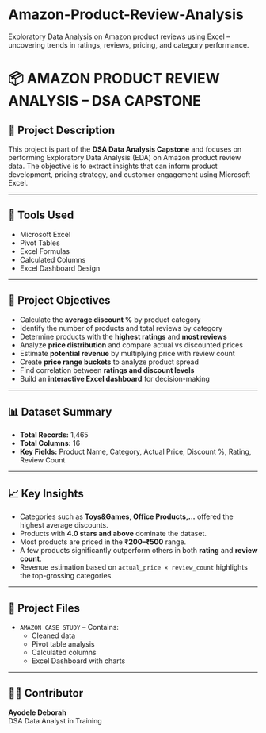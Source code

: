 # Amazon-Product-Review-Analysis
Exploratory Data Analysis on Amazon product reviews using Excel – uncovering trends in ratings, reviews, pricing, and category performance.

# 📦 AMAZON PRODUCT REVIEW ANALYSIS – DSA CAPSTONE

## 📌 Project Description

This project is part of the **DSA Data Analysis Capstone** and focuses on performing Exploratory Data Analysis (EDA) on Amazon product review data. The objective is to extract insights that can inform product development, pricing strategy, and customer engagement using Microsoft Excel.

---

## 🧰 Tools Used

- Microsoft Excel  
- Pivot Tables  
- Excel Formulas  
- Calculated Columns  
- Excel Dashboard Design

---

## 🎯 Project Objectives

- Calculate the **average discount %** by product category
- Identify the number of products and total reviews by category
- Determine products with the **highest ratings** and **most reviews**
- Analyze **price distribution** and compare actual vs discounted prices
- Estimate **potential revenue** by multiplying price with review count
- Create **price range buckets** to analyze product spread
- Find correlation between **ratings and discount levels**
- Build an **interactive Excel dashboard** for decision-making

---

## 📊 Dataset Summary

- **Total Records:** 1,465  
- **Total Columns:** 16  
- **Key Fields:** Product Name, Category, Actual Price, Discount %, Rating, Review Count

---

## 📈 Key Insights

- Categories such as **Toys&Games, Office Products,...** offered the highest average discounts.
- Products with **4.0 stars and above** dominate the dataset.
- Most products are priced in the **₹200–₹500** range.
- A few products significantly outperform others in both **rating** and **review count**.
- Revenue estimation based on `actual_price × review_count` highlights the top-grossing categories.

---

## 📁 Project Files

- `AMAZON CASE STUDY` – Contains:
  - Cleaned data
  - Pivot table analysis
  - Calculated columns
  - Excel Dashboard with charts

---

## 🙋‍♀️ Contributor

**Ayodele Deborah**  
DSA Data Analyst in Training  




